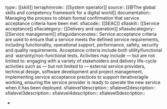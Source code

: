 type:: [[skill]]
terraphimrole:: [[System operator]]
source:: [[@The global skills and competency framework for a digital world]]
documentation:: Managing the process to obtain formal confirmation that service acceptance criteria have been met.
sfiacode:: [[SEAC]]
sfiaskill:: [[Service acceptance]]
sfiacategory:: [[Delivery and operation]]
sfiasubcategory:: [[Service management]]
sfiaguidancenotes:: Service acceptance criteria are used to ensure that a service meets the defined service requirements, including functionality, operational support, performance, safety, security and quality requirements. Acceptance criteria include both utility/functional and  warranty/non-functional tests. Activities may include — but are not limited to: engaging with a variety of stakeholders and delivery life-cycle activities such as — but not limited to — external service providers, technical design, software development and project management, implementing service acceptance practices to support iterative/agile working, ensuring the service provider is ready to operate the new service when it has been deployed.
sfialevel1description::
sfialevel2description::
sfialevel3description::
sfialevel4description::
sfialevel5description::

-